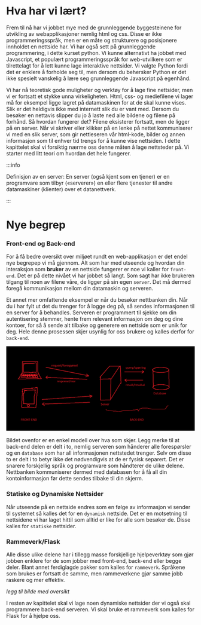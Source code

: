 
# Hva har vi lært?

Frem til nå har vi jobbet mye med de grunnleggende byggesteinene for utvikling av webapplikasjoner nemlig html og css. Disse er ikke programmeringsspråk, men er en måte og strukturere og posisjonere innholdet en nettside har. Vi har også sett på grunnleggende programmering, i dette kurset python. Vi kunne alternativt ha jobbet med Javascript, et populært programmeringsspråk for web-utvilkere som er tilrettelagt for å lett kunne lage interaktive nettsider. Vi valgte Python fordi det er enklere å forholde seg til, men dersom du behersker Python er det ikke spesielt vanskelig å lære seg grunnleggende Javascript på egenhånd.

Vi har nå teoretisk gode muligheter og verktøy for å lage fine nettsider, men vi er fortsatt et stykke unna virkeligheten. Html, css- og mediefilene vi lager må for eksempel ligge lagret på datamaskinen for at de skal kunne vises. Slik er det heldigvis ikke med internett slik du er vant med. Dersom du besøker en nettavis slipper du jo å laste ned alle bildene og filene på forhånd. Så hvordan fungerer det? Filene eksisterer fortsatt, men de ligger på en server. Når vi skriver eller klikker på en lenke på nettet kommuniserer vi med en slik server, som gir nettleseren vår html-kode, bilder og annen informasjon som til enhver tid trengs for å kunne vise nettsiden. I dette kapittelet skal vi forsiktig nærme oss denne måten å lage nettsteder på. Vi starter med litt teori om hvordan det hele fungerer.

:::info

Definisjon av en server: En server (også kjent som en tjener) er en programvare som tilbyr («serverer») en eller flere tjenester til andre datamaskiner (klienter) over et datanettverk.  

:::

# Nye begrep

### Front-end og Back-end

For å få bedre oversikt over miljøet rundt en web-applikasjon er det endel nye begrepep vi må gjennom. Alt som har med utseende og hvordan din interaksjon som **bruker** av en nettside fungerer er noe vi kaller for `front-end`. Det er på dette nivået vi har jobbet så langt. Som sagt har ikke brukeren tilgang til noen av filene våre, de ligger på sin egen `server`. Det må dermed foregå kommunikasjon mellom din datamaskin og serveren. 

Et annet mer omfattende eksempel er når du besøker nettbanken din. Når du i har fylt ut det du trenger for å logge deg på, så sendes informasjonen til en server for å behandles. Serveren er programmert til sjekke om din autentisering stemmer, hente frem relevant informasjon om deg og dine kontoer, for så å sende alt tilbake og generere en nettside som er unik for deg. Hele denne prosessen skjer usynlig for oss brukere og kalles derfor for `back-end`. 

![web-app](bilder/webapp.png)

Bildet ovenfor er en enkel modell over hva som skjer. Legg merke til at back-end delen er delt i to, nemlig serveren som hånderer alle forespørsler og en `database` som har all informasjonen nettstedet trenger. Selv om disse to er delt i to betyr ikke det nødvendigvis at de er fysisk separert. Det er snarere forskjellig språk og programvare som håndterer de ulike delene. Nettbanken kommuniserer dermed med databasen for å få all din kontoinformasjon før dette sendes tilbake til din skjerm.

### Statiske og Dynamiske Nettsider

Når utseende på en nettside endres som en følge av informasjon vi sender til systemet så kalles det for en `dynamisk` nettside. Det er en motsetning til nettsidene vi har laget hittil som alltid er like for alle som besøker de. Disse kalles for `statiske` nettsider. 

### Rammeverk/Flask

Alle disse ulike delene har i tillegg masse forskjellige hjelpeverktøy som gjør jobben enklere for de som jobber med front-end, back-end eller begge deler. Blant annet ferdiglagde pakker som kalles for `rammeverk`. Språkene som brukes er fortsatt de samme, men rammeverkene gjør samme jobb raskere og mer effektiv. 

*legg til bilde med oversikt*

I resten av kapittelet skal vi lage noen dynamiske nettsider der vi også skal programmere back-end serveren. Vi skal bruke et rammeverk som kalles for Flask for å hjelpe oss. 
